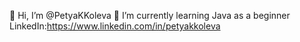 👋 Hi, I’m @PetyaKKoleva
🌱 I’m currently learning Java as a beginner 
LinkedIn:https://www.linkedin.com/in/petyakkoleva

<!---
PetyaKKoleva/PetyaKKoleva is a ✨ special ✨ repository because its `README.md` (this file) appears on your GitHub profile.
You can click the Preview link to take a look at your changes.
--->
